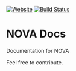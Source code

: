 [![Website](https://img.shields.io/website/https/novaapi.net/docs.svg?style=flat-square)](https://novaapi.net/docs)
[![Build Status](https://img.shields.io/travis/NOVA-Team/docs/master.svg?style=flat-square)](https://travis-ci.org/NOVA-Team/docs)

# NOVA Docs
Documentation for NOVA

Feel free to contribute.
